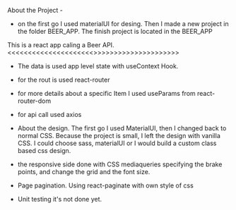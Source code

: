 About the Project -

- on the first go I used materialUI for desing. Then I made a new project in the folder BEER_APP.
  The finish project is located in the BEER_APP

This is a react app caling a Beer API.
<<<<<<<<<<<<<<<<<<<<<>>>>>>>>>>>>>>>>>>>>>

- The data is used app level state with useContext Hook.

- for the rout is used react-router

- for more details about a specific Item I used useParams from react-router-dom

- for api call used axios

- About the design. The first go I used MaterialUI, then I changed back to normal CSS. Because the project is small, I left the design with vanilla CSS.
  I could choose sass, materialUI or I would build a custom class based css design.

- the responsive side done with CSS mediaqueries specifying the brake points, and change the grid and the font size.

- Page pagination. Using react-paginate with own style of css

- Unit testing it's not done yet.
